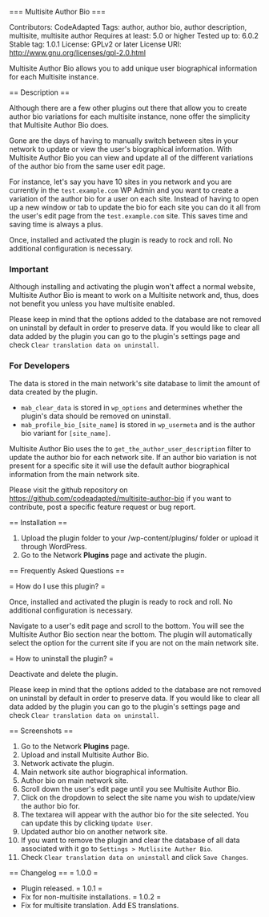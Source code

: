=== Multisite Author Bio ===

Contributors: CodeAdapted
Tags: author, author bio, author description, multisite, multisite author
Requires at least: 5.0 or higher
Tested up to: 6.0.2
Stable tag: 1.0.1
License: GPLv2 or later
License URI: http://www.gnu.org/licenses/gpl-2.0.html

Multisite Author Bio allows you to add unique user biographical information for each Multisite instance.

== Description ==

Although there are a few other plugins out there that allow you to create author bio variations for each multisite instance, none offer the simplicity that Multisite Author Bio does.

Gone are the days of having to manually switch between sites in your network to update or view the user's biographical information. With Multisite Author Bio you can view and update all of the different variations of the author bio from the same user edit page.

For instance, let's say you have 10 sites in you network and you are currently in the `test.example.com` WP Admin and you want to create a variation of the author bio for a user on each site. Instead of having to open up a new window or tab to update the bio for each site you can do it all from the user's edit page from the `test.example.com` site. This saves time and saving time is always a plus.

Once, installed and activated the plugin is ready to rock and roll. No additional configuration is necessary.

### Important

Although installing and activating the plugin won't affect a normal website, Multisite Author Bio is meant to work on a Multisite network and, thus, does not benefit you unless you have multisite enabled.

Please keep in mind that the options added to the database are not removed on uninstall by default in order to preserve data. If you would like to clear all data added by the plugin you can go to the plugin's settings page and check `Clear translation data on uninstall`.

### For Developers

The data is stored in the main network's site database to limit the amount of data created by the plugin.
- `mab_clear_data` is stored in `wp_options` and determines whether the plugin's data should be removed on uninstall.
- `mab_profile_bio_[site_name]` is stored in `wp_usermeta` and is the author bio variant for `[site_name]`.

Multisite Author Bio uses the to `get_the_author_user_description` filter to update the author bio for each network site. If an author bio variation is not present for a specific site it will use the default author biographical information from the main network site.


Please visit the github repository on https://github.com/codeadapted/multisite-author-bio if you want to contribute, post a specific feature request or bug report.

== Installation ==

1. Upload the plugin folder to your /wp-content/plugins/ folder or upload it through WordPress.
2. Go to the Network **Plugins** page and activate the plugin.

== Frequently Asked Questions ==

= How do I use this plugin? =

Once, installed and activated the plugin is ready to rock and roll. No additional configuration is necessary.

Navigate to a user's edit page and scroll to the bottom. You will see the Multisite Author Bio section near the bottom. The plugin will automatically select the option for the current site if you are not on the main network site.

= How to uninstall the plugin? =

Deactivate and delete the plugin.

Please keep in mind that the options added to the database are not removed on uninstall by default in order to preserve data. If you would like to clear all data added by the plugin you can go to the plugin's settings page and check `Clear translation data on uninstall`.

== Screenshots ==
1. Go to the Network **Plugins** page.
2. Upload and install Multisite Author Bio.
3. Network activate the plugin.
4. Main network site author biographical information.
5. Author bio on main network site.
6. Scroll down the user's edit page until you see Multisite Author Bio.
7. Click on the dropdown to select the site name you wish to update/view the author bio for.
8. The textarea will appear with the author bio for the site selected. You can update this by clicking `Update User`.
9. Updated author bio on another network site.
10. If you want to remove the plugin and clear the database of all data associated with it go to `Settings > Mutlisite Auther Bio`.
11. Check `Clear translation data on uninstall` and click `Save Changes`.

== Changelog ==
= 1.0.0 =
* Plugin released.
= 1.0.1 =
* Fix for non-multisite installations.
= 1.0.2 =
* Fix for multisite translation. Add ES translations.
